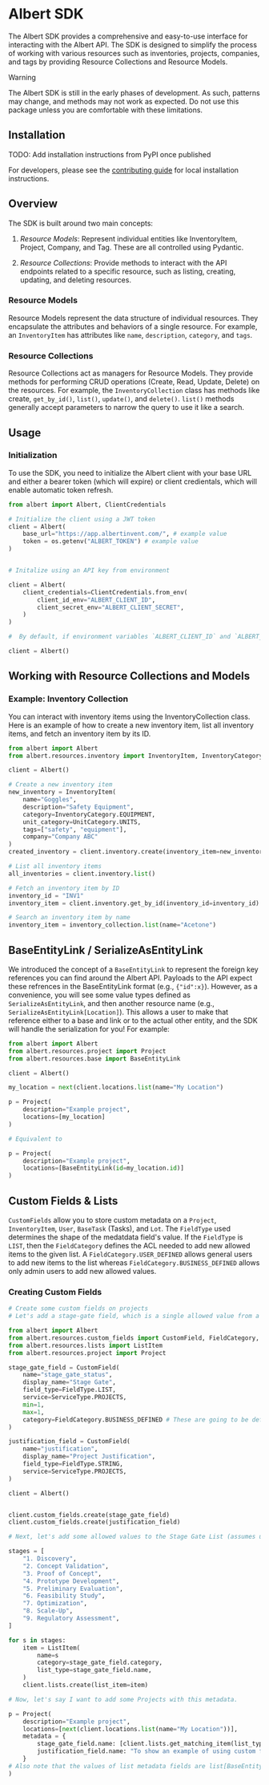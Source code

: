 # Albert SDK
The Albert SDK provides a comprehensive and easy-to-use interface for interacting with the Albert API. The SDK is designed to simplify the process of working with various resources such as inventories, projects, companies, and tags by providing Resource Collections and Resource Models.

> [!WARNING]
> The Albert SDK is still in the early phases of development. As such, patterns may change, and methods may not work as expected. Do not use this package unless you are comfortable with these limitations.

## Installation

TODO: Add installation instructions from PyPI once published

For developers, please see the [contributing guide](CONTRIBUTING.mD) for local installation instructions.

## Overview
The SDK is built around two main concepts:

1. *Resource Models*: Represent individual entities like InventoryItem, Project, Company, and Tag. These are all controlled using Pydantic.

2. *Resource Collections*: Provide methods to interact with the API endpoints related to a specific resource, such as listing, creating, updating, and deleting resources.

### Resource Models
Resource Models represent the data structure of individual resources. They encapsulate the attributes and behaviors of a single resource. For example, an `InventoryItem` has attributes like `name`, `description`, `category`, and `tags`.

### Resource Collections
Resource Collections act as managers for Resource Models. They provide methods for performing CRUD operations (Create, Read, Update, Delete) on the resources. For example, the `InventoryCollection` class has methods like create, `get_by_id()`, `list()`, `update()`, and `delete()`. `list()` methods generally accept parameters to narrow the query to use it like a search.

## Usage
### Initialization
To use the SDK, you need to initialize the Albert client with your base URL and either a bearer token (which will expire) or client credientals, which will enable automatic token refresh.

```python
from albert import Albert, ClientCredentials

# Initialize the client using a JWT token
client = Albert(
    base_url="https://app.albertinvent.com/", # example value
    token = os.getenv("ALBERT_TOKEN") # example value
)


# Initalize using an API key from environment

client = Albert(
    client_credentials=ClientCredentials.from_env(
        client_id_env="ALBERT_CLIENT_ID",
        client_secret_env="ALBERT_CLIENT_SECRET",
    )
)

#  By default, if environment variables `ALBERT_CLIENT_ID` and `ALBERT_CLIENT_SECRET` are set you can simply do:

client = Albert()
```

## Working with Resource Collections and Models
### Example: Inventory Collection
You can interact with inventory items using the InventoryCollection class. Here is an example of how to create a new inventory item, list all inventory items, and fetch an inventory item by its ID.

```python
from albert import Albert
from albert.resources.inventory import InventoryItem, InventoryCategory, UnitCategory

client = Albert()

# Create a new inventory item
new_inventory = InventoryItem(
    name="Goggles",
    description="Safety Equipment",
    category=InventoryCategory.EQUIPMENT,
    unit_category=UnitCategory.UNITS,
    tags=["safety", "equipment"],
    company="Company ABC"
)
created_inventory = client.inventory.create(inventory_item=new_inventory)

# List all inventory items
all_inventories = client.inventory.list()

# Fetch an inventory item by ID
inventory_id = "INV1"
inventory_item = client.inventory.get_by_id(inventory_id=inventory_id)

# Search an inventory item by name
inventory_item = inventory_collection.list(name="Acetone")
```

## BaseEntityLink / SerializeAsEntityLink

We introduced the concept of a `BaseEntityLink` to represent the foreign key references you can find around the Albert API. Payloads to the API expect these refrences in the BaseEntityLink format (e.g., `{"id":x}`). However, as a convenience, you will see some value types defined as `SerializeAsEntityLink`, and then another resource name (e.g., `SerializeAsEntityLink[Location]`). This allows a user to make that reference either to a base and link or to the actual other entity, and the SDK will handle the serialization for you! For example:

```python
from albert import Albert
from albert.resources.project import Project
from albert.resources.base import BaseEntityLink

client = Albert()

my_location = next(client.locations.list(name="My Location")

p = Project(
    description="Example project",
    locations=[my_location]
)

# Equivalent to

p = Project(
    description="Example project",
    locations=[BaseEntityLink(id=my_location.id)]
)
```

## Custom Fields & Lists

`CustomFields` allow you to store custom metadata on a `Project`, `InventoryItem`, `User`, `BaseTask` (Tasks), and `Lot`. The `FieldType` used determines the shape of the medatdata field's value. If the `FieldType` is `LIST`, then the `FieldCategory` defines the ACL needed to add new allowed items to the given list. A `FieldCategory.USER_DEFINED` allows general users to add new items to the list whereas `FieldCategory.BUSINESS_DEFINED` allows only admin users to add new allowed values.

### Creating Custom Fields
```python
# Create some custom fields on projects
# Let's add a stage-gate field, which is a single allowed value from a list, and an open text field for "Project Justification"

from albert import Albert
from albert.resources.custom_fields import CustomField, FieldCategory, FieldType, ServiceType
from albert.resources.lists import ListItem
from albert.resources.project import Project

stage_gate_field = CustomField(
    name="stage_gate_status",
    display_name="Stage Gate",
    field_type=FieldType.LIST,
    service=ServiceType.PROJECTS,
    min=1,
    max=1,
    category=FieldCategory.BUSINESS_DEFINED # These are going to be defined by the business, not by any user
)

justification_field = CustomField(
    name="justification",
    display_name="Project Justification",
    field_type=FieldType.STRING,
    service=ServiceType.PROJECTS,
)

client = Albert()


client.custom_fields.create(stage_gate_field)
client.custom_fields.create(justification_field)

# Next, let's add some allowed values to the Stage Gate List (assumes user is an admin)

stages = [
    "1. Discovery",
    "2. Concept Validation",
    "3. Proof of Concept",
    "4. Prototype Development",
    "5. Preliminary Evaluation",
    "6. Feasibility Study",
    "7. Optimization",
    "8. Scale-Up",
    "9. Regulatory Assessment",
]

for s in stages:
    item = ListItem(
        name=s
        category=stage_gate_field.category,
        list_type=stage_gate_field.name,
    )
    client.lists.create(list_item=item)

# Now, let's say I want to add some Projects with this metadata.

p = Project(
    description="Example project",
    locations=[next(client.locations.list(name="My Location"))],
    metadata = {
        stage_gate_field.name: [client.lists.get_matching_item(list_type=stage_gate_field.name, name = stages[0]).to_entity_link()],
        justification_field.name: "To show an example of using custom fields."
    }
# Also note that the values of list metadata fields are list[BaseEntityLink]
)
```

